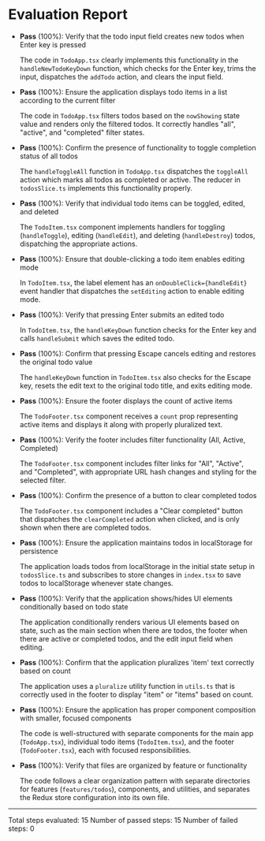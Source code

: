 # Evaluation Report

- **Pass** (100%): Verify that the todo input field creates new todos when Enter key is pressed
  
  The code in `TodoApp.tsx` clearly implements this functionality in the `handleNewTodoKeyDown` function, which checks for the Enter key, trims the input, dispatches the `addTodo` action, and clears the input field.

- **Pass** (100%): Ensure the application displays todo items in a list according to the current filter
  
  The code in `TodoApp.tsx` filters todos based on the `nowShowing` state value and renders only the filtered todos. It correctly handles "all", "active", and "completed" filter states.

- **Pass** (100%): Confirm the presence of functionality to toggle completion status of all todos
  
  The `handleToggleAll` function in `TodoApp.tsx` dispatches the `toggleAll` action which marks all todos as completed or active. The reducer in `todosSlice.ts` implements this functionality properly.

- **Pass** (100%): Verify that individual todo items can be toggled, edited, and deleted
  
  The `TodoItem.tsx` component implements handlers for toggling (`handleToggle`), editing (`handleEdit`), and deleting (`handleDestroy`) todos, dispatching the appropriate actions.

- **Pass** (100%): Ensure that double-clicking a todo item enables editing mode
  
  In `TodoItem.tsx`, the label element has an `onDoubleClick={handleEdit}` event handler that dispatches the `setEditing` action to enable editing mode.

- **Pass** (100%): Verify that pressing Enter submits an edited todo
  
  In `TodoItem.tsx`, the `handleKeyDown` function checks for the Enter key and calls `handleSubmit` which saves the edited todo.

- **Pass** (100%): Confirm that pressing Escape cancels editing and restores the original todo value
  
  The `handleKeyDown` function in `TodoItem.tsx` also checks for the Escape key, resets the edit text to the original todo title, and exits editing mode.

- **Pass** (100%): Ensure the footer displays the count of active items
  
  The `TodoFooter.tsx` component receives a `count` prop representing active items and displays it along with properly pluralized text.

- **Pass** (100%): Verify the footer includes filter functionality (All, Active, Completed)
  
  The `TodoFooter.tsx` component includes filter links for "All", "Active", and "Completed", with appropriate URL hash changes and styling for the selected filter.

- **Pass** (100%): Confirm the presence of a button to clear completed todos
  
  The `TodoFooter.tsx` component includes a "Clear completed" button that dispatches the `clearCompleted` action when clicked, and is only shown when there are completed todos.

- **Pass** (100%): Ensure the application maintains todos in localStorage for persistence
  
  The application loads todos from localStorage in the initial state setup in `todosSlice.ts` and subscribes to store changes in `index.tsx` to save todos to localStorage whenever state changes.

- **Pass** (100%): Verify that the application shows/hides UI elements conditionally based on todo state
  
  The application conditionally renders various UI elements based on state, such as the main section when there are todos, the footer when there are active or completed todos, and the edit input field when editing.

- **Pass** (100%): Confirm that the application pluralizes 'item' text correctly based on count
  
  The application uses a `pluralize` utility function in `utils.ts` that is correctly used in the footer to display "item" or "items" based on count.

- **Pass** (100%): Ensure the application has proper component composition with smaller, focused components
  
  The code is well-structured with separate components for the main app (`TodoApp.tsx`), individual todo items (`TodoItem.tsx`), and the footer (`TodoFooter.tsx`), each with focused responsibilities.

- **Pass** (100%): Verify that files are organized by feature or functionality
  
  The code follows a clear organization pattern with separate directories for features (`features/todos`), components, and utilities, and separates the Redux store configuration into its own file.

---

Total steps evaluated: 15
Number of passed steps: 15
Number of failed steps: 0